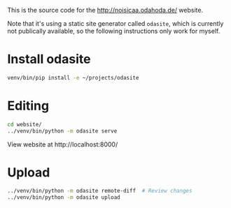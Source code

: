 This is the source code for the http://noisicaa.odahoda.de/ website.

Note that it's using a static site generator called `odasite`, which is currently not publically
available, so the following instructions only work for myself.

# Install odasite

```bash
venv/bin/pip install -e ~/projects/odasite
```

# Editing

```bash
cd website/
../venv/bin/python -m odasite serve
```

View website at http://localhost:8000/

# Upload

```bash
../venv/bin/python -m odasite remote-diff  # Review changes
../venv/bin/python -m odasite upload
```
